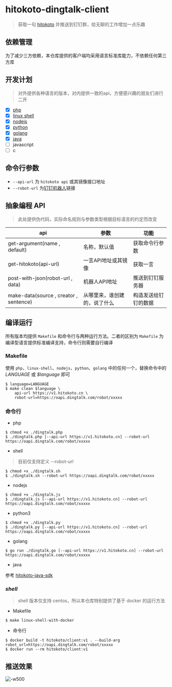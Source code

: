 hitokoto-dingtalk-client
========

> 获取一句 [hitokoto](https://github.com/hitokoto-osc) 并推送到钉钉群，给无聊的工作增加一点乐趣

## 依赖管理
为了减少三方依赖，本仓库提供的客户端均采用语言标准库能力，不依赖任何第三方库

## 开发计划

> 对外提供各种语言的版本，对内提供一致的api，方便感兴趣的朋友们进行二开

- [x] [php](https://github.com/hitokoto-osc/hitokoto-dingtalk-client/blob/master/dingtalk.php)
- [x] [linux shell](https://github.com/hitokoto-osc/hitokoto-dingtalk-client/blob/master/dingtalk.sh)
- [x] [nodejs](https://github.com/hitokoto-osc/hitokoto-dingtalk-client/blob/master/dingtalk.js)
- [x] [python](https://github.com/hitokoto-osc/hitokoto-dingtalk-client/blob/master/dingtalk.py)
- [x] [golang](https://github.com/hitokoto-osc/hitokoto-dingtalk-client/blob/master/dingtalk.go)
- [x] [java](https://github.com/hitokoto-osc/hitokoto-java-sdk)
- [ ] javascript
- [ ] c

## 命令行参数
- `--api-url` 为 `hitokoto api` 或其镜像接口地址
- `--robot-url` 为[钉钉机器人](https://ding-doc.dingtalk.com/doc#/serverapi2/qf2nxq)链接

## 抽象编程 API

> 此处提供伪代码，实际命名规则与参数类型根据目标语言的约定而改变

|  api  | 参数 |  功能  |
|  ---- | ---- | ----  |
| get-argument(name , default) | 名称，默认值 | 获取命令行参数 |
| get-hitokoto(api-url) | 一言API地址或其镜像 | 获取一言 |
| post-with-json(robot-url , data) | 机器人API地址 |  推送到钉钉服务器 |
| make-data(source , creator , sentence) | 从哪里来，谁创建的，说了什么 | 构造发送给钉钉的数据 |

## 编译运行

所有版本均提供 `Makefile` 和命令行与两种运行方法。二者的区别为 `Makefile` 为编译型语言提供标准编译支持，命令行则需要自行编译

### Makefile

使用 `php`、`linux-shell`、`nodejs`、`python`、`golang` 中的任何一个，替换命令中的 *LANGUAGE* 或 *$language* 即可

```shell
$ language=LANGUAGE
$ make clean $language \
    api-url https://v1.hitokoto.cn \
    robot-url=https://oapi.dingtalk.com/robot/xxxxx
```

### 命令行
- php 

```shell
$ chmod +x ./dingtalk.php
$ ./dingtalk.php [--api-url https://v1.hitokoto.cn] --robot-url https://oapi.dingtalk.com/robot/xxxxx
```

- shell
> 目前仅支持定义 --robot-url

```shell
$ chmod +x ./dingtalk.sh
$ ./dingtalk.sh --robot-url https://oapi.dingtalk.com/robot/xxxxx
```

- nodejs

```shell
$ chmod +x ./dingtalk.js
$ ./dingtalk.js [--api-url https://v1.hitokoto.cn] --robot-url https://oapi.dingtalk.com/robot/xxxxx
```

- python3

```shell
$ chmod +x ./dingtalk.py
$ ./dingtalk.py [--api-url https://v1.hitokoto.cn] --robot-url https://oapi.dingtalk.com/robot/xxxxx
```

- golang

```shell
$ go run ./dingtalk.go [--api-url https://v1.hitokoto.cn] --robot-url https://oapi.dingtalk.com/robot/xxxxx
```

- java

参考 [hitokoto-java-sdk](https://github.com/hitokoto-osc/hitokoto-java-sdk)


### *shell*
> shell 版本仅支持 centos，所以本仓库特别提供了基于 docker 的运行方法

- Makefile
```shell
$ make linux-shell-with-docker
```

- 命令行
```shell
$ docker build -t hitokoto/client:v1 . --build-arg robot_url=https://oapi.dingtalk.com/robot/xxxxx
$ docker run --rm hitokoto/client:v1
```

## 推送效果
![-w500](https://alextech-1252251443.cos.ap-guangzhou.myqcloud.com/2020/05-28-15906541899926.jpg)
